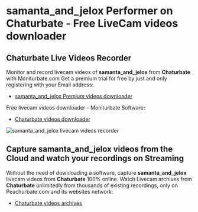 # samanta_and_jelox Performer on Chaturbate - Free LiveCam videos downloader

## Chaturbate Live Videos Recorder

Monitor and record livecam videos of **samanta_and_jelox** from **Chaturbate** with Moniturbate.com
Get a premium trial for free by just and only registering with your Email address:
* [samanta_and_jelox Premium videos downloader](https://moniturbate.com/request-demo-licence-key.html)

Free livecam videos downloader - Moniturbate Software:
* [Chaturbate videos downloader](https://moniturbate.com/moniturbate-download-software.html)

![samanta_and_jelox livecam videos recorder](https://peachurnet.com/templates/moniturbate-software.png)


## Capture samanta_and_jelox videos from the Cloud and watch your recordings on Streaming

Without the need of downloading a software, capture **samanta_and_jelox** livecam videos from **Chaturbate** 100% online.
Watch Livecam archives from **Chaturbate** unlimitedly from thousands of existing recordings, only on Peachurbate.com and its websites network:
* [Chaturbate videos archives](https://peachurnet.com/)